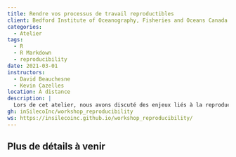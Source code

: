 ```yaml
---
title: Rendre vos processus de travail reproductibles
client: Bedford Institute of Oceanography, Fisheries and Oceans Canada
categories: 
  - Atelier
tags: 
  - R 
  - R Markdown
  - reproducibility
date: 2021-03-01
instructors:
  - David Beauchesne
  - Kevin Cazelles
location: À distance
description: | 
  Lors de cet atelier, nous avons discuté des enjeux liés à la reproductibilité et nous avons montré comment organiser son processus de travail avec R.
gh: inSilecoInc/workshop_reproducibility
ws: https://insilecoinc.github.io/workshop_reproducibility/ 
---
```



## Plus de détails à venir

